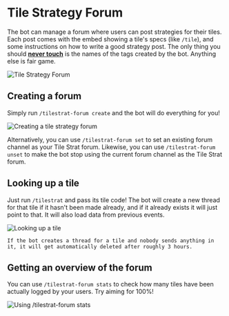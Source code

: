 # Tile Strategy Forum

The bot can manage a forum where users can post strategies for their tiles. Each post comes with the embed showing a tile's specs (like `/tile`), and some instructions on how to write a good strategy post. The only thing you should <u>**never touch**</u> is the names of the tags created by the bot. Anything else is fair game.

![Tile Strategy Forum](https://i.imgur.com/xE0iQ2l.png)

## Creating a forum

Simply run `/tilestrat-forum create` and the bot will do everything for you!

![Creating a tile strategy forum](https://i.imgur.com/5kRvmFc.gif)

Alternatively, you can use `/tilestrat-forum set` to set an existing forum channel as your Tile Strat forum. Likewise, you can use `/tilestrat-forum unset` to make the bot stop using the current forum channel as the Tile Strat forum.

## Looking up a tile

Just run `/tilestrat` and pass its tile code! The bot will create a new thread for that tile if it hasn't been made already, and if it already exists it will just point to that. It will also load data from previous events.

![Looking up a tile](https://i.imgur.com/rxCRBpx.gif)

```info
If the bot creates a thread for a tile and nobody sends anything in it, it will get automatically deleted after roughly 3 hours.
```

## Getting an overview of the forum

You can use `/tilestrat-forum stats` to check how many tiles have been actually logged by your users. Try aiming for 100%!

![Using /tilestrat-forum stats](https://i.imgur.com/uVB2lSd.gif)
